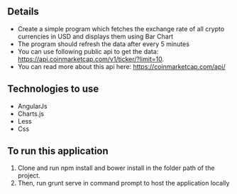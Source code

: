## Details
* Create a simple program which fetches the exchange rate of all crypto currencies in USD and displays them using Bar Chart
* The program should refresh the data after every 5 minutes
* You can use following public api to get the data: https://api.coinmarketcap.com/v1/ticker/?limit=10. 
* You can read more about this api here: https://coinmarketcap.com/api/

## Technologies to use
* AngularJs
* Charts.js
* Less
* Css

## To run this application
1. Clone and run npm install and bower install in the folder path of the project.
2. Then, run grunt serve in command prompt to host the application locally
